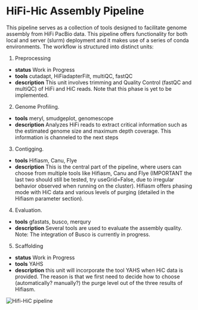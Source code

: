 # HiFi-Hic Assembly Pipeline


This pipeline serves as a collection of tools designed to facilitate genome assembly from HiFi PacBio data. This pipeline offers functionality for both local and server (slurm) deployment and it makes use of a series of conda environments. 
The workflow is structured into distinct units:
1. Preprocessing
- **status** Work in Progress
- **tools** cutadapt, HiFiadapterFilt, multiQC, fastQC
- **description** This unit involves trimming and Quality Control (fastQC and multiQC) of HiFi and HiC reads. Note that this phase is yet to be implemented.
2. Genome Profiling. 
- **tools** meryl, smudgeplot, genomescope
- **description**  Analyzes HiFi reads to extract critical information such as the estimated genome size and maximum depth coverage. This information is channeled to the next steps
3. Contigging. 
- **tools** Hifiasm, Canu, Flye
- **description**  This is the central part of the pipeline, where users can choose from multiple tools like Hifiasm, Canu and Flye (IMPORTANT the last two should still be tested, try useGrid=False, due to irregular behavior observed when running on the cluster). Hifiasm offers phasing mode with HiC data and various levels of purging (detailed in the Hifiasm parameter section).
4. Evaluation. 
- **tools** gfastats, busco, merqury
- **description**  Several tools are used to evaluate the assembly quality. Note: The integration of Busco is currently in progress.
5. Scaffolding 
- **status** Work in Progress
- **tools** YAHS
- **description** this unit will incorporate the tool YAHS when HiC data is provided. The reason is that we first need to decide how to choose (automatically? manually?) the purge level out of the three results of Hifiasm. 

![Hifi-HiC pipeline](https://github.com/valegale/pipelines/assets/74873652/9e1c3012-b8ee-4169-a699-0d39f66e7479)

